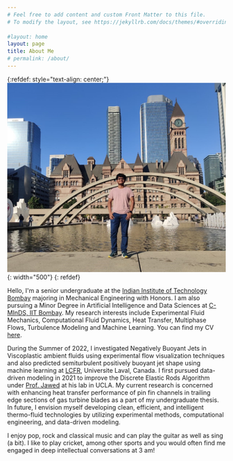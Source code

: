 ```yaml
---
# Feel free to add content and custom Front Matter to this file.
# To modify the layout, see https://jekyllrb.com/docs/themes/#overriding-theme-defaults

#layout: home
layout: page    
title: About Me
# permalink: /about/
---
```


{:refdef: style="text-align: center;"}
![Img](.\Photo-Toronto-cropped.jpeg){: width="500"}
{: refdef}

Hello, I'm a senior undergraduate at the [Indian Institute of Technology Bombay](https://www.iitb.ac.in/) majoring in Mechanical Engineering with Honors. I am also pursuing a Minor Degree in Artificial Intelligence and Data Sciences at [C-MInDS, IIT Bombay](https://www.minds.iitb.ac.in/). My research interests include Experimental Fluid Mechanics, Computational Fluid Dynamics, Heat Transfer, Multiphase Flows, Turbulence Modeling and Machine Learning. You can find my CV [here](https://drive.google.com/file/d/1zizRwDKQuxtf1Od9frYt0MWSPwsYfpCN/view?usp=share_link).

During the Summer of 2022, I investigated Negatively Buoyant Jets in Viscoplastic ambient fluids using experimental flow visualization techniques and also predicted semiturbulent positively buoyant jet shape using machine learning at [LCFR](http://www2.gch.ulaval.ca/smtag/), Universite Laval, Canada. I first pursued data-driven modeling in 2021 to improve the Discrete Elastic Rods Algorithm under [Prof. Jawed](http://www.khalidjawed.com/) at his lab in UCLA. My current research is concerned with enhancing heat transfer performance of pin fin channels in trailing edge sections of gas turbine blades as a part of my undergraduate thesis. In future, I envision myself developing clean, efficient, and intelligent thermo-fluid technologies by utilizing
experimental methods, computational engineering, and data-driven modeling.

I enjoy pop, rock and classical music and can play the guitar as well as sing (a bit). I like to play cricket, among other sports and you would often find me engaged in deep intellectual conversations at 3 am! 

 
